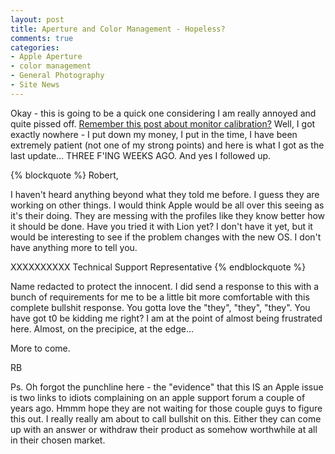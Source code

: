 ```yaml
---
layout: post
title: Aperture and Color Management - Hopeless?
comments: true
categories:
- Apple Aperture
- color management
- General Photography
- Site News
---
```

Okay - this is going to be a quick one considering I am really annoyed and quite pissed off. <a href="http://photo.rwboyer.com/2011/06/02/whats-wrong-with-this-color-management-picture/">Remember this post about monitor calibration?</a> Well, I got exactly nowhere - I put down my money, I put in the time, I have been extremely patient (not one of my strong points) and here is what I got as the last update... THREE F'ING WEEKS AGO. And yes I followed up.

{% blockquote %}
Robert,

I haven't heard anything beyond what they told me before. I guess they are working on other things. I would think Apple would be all over this seeing as it's their doing. They are messing with the profiles like they know better how it should be done. Have you tried it with Lion yet? I don't have it yet, but it would be interesting to see if the problem changes with the new OS. I don't have anything more to tell you.

XXXXXXXXXX
Technical Support Representative
{% endblockquote %}

Name redacted to protect the innocent. I did send a response to this with a bunch of requirements for me to be a little bit more comfortable with this complete bullshit response. You gotta love the "they", "they", "they". You have got t0 be kidding me right? I am at the point of almost being frustrated here. Almost, on the precipice, at the edge...

More to come.

RB

Ps. Oh forgot the punchline here - the "evidence" that this IS an Apple issue is two links to idiots complaining on an apple support forum a couple of years ago. Hmmm hope they are not waiting for those couple guys to figure this out. I really really am about to call bullshit on this. Either they can come up with an answer or withdraw their product as somehow worthwhile at all in their chosen market.